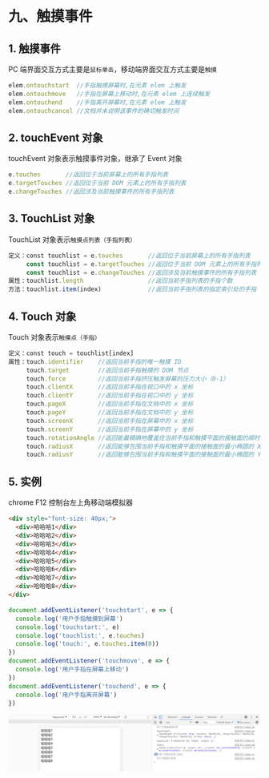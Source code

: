 # 九、触摸事件

## 1. 触摸事件

PC 端界面交互方式主要是`鼠标单击`，移动端界面交互方式主要是`触摸`

```javascript
elem.ontouchstart  //手指触摸屏幕时,在元素 elem 上触发
elem.ontouchmove   //手指在屏幕上移动时,在元素 elem 上连续触发
elem.ontouchend    //手指离开屏幕时,在元素 elem 上触发
elem.ontouchcancel //文档并未说明该事件的确切触发时间
```

## 2. touchEvent 对象

touchEvent 对象表示触摸事件对象，继承了 Event 对象

```javascript
e.touches       //返回位于当前屏幕上的所有手指列表
e.targetTouches //返回位于当前 DOM 元素上的所有手指列表
e.changeTouches //返回涉及当前触摸事件的所有手指列表
```

## 3. TouchList 对象

TouchList 对象表示`触摸点列表（手指列表）`

```javascript
定义：const touchlist = e.touches       //返回位于当前屏幕上的所有手指列表
     const touchlist = e.targetTouches //返回位于当前 DOM 元素上的所有手指列表
     const touchlist = e.changeTouches //返回涉及当前触摸事件的所有手指列表
属性：touchlist.length                  //返回当前手指列表的手指个数
方法：touchlist.item(index)             //返回当前手指列表的指定索引处的手指
```

## 4. Touch 对象

Touch 对象表示`触摸点（手指）`

```javascript
定义：const touch = touchlist[index]
属性：touch.identifier    //返回当前手指的唯一触摸 ID
     touch.target        //返回当前手指触摸的 DOM 节点
     touch.force         //返回当前手指挤压触发屏幕的压力大小（0-1）
     touch.clientX       //返回当前手指在视口中的 x 坐标
     touch.clientY       //返回当前手指在视口中的 y 坐标
     touch.pageX         //返回当前手指在文档中的 x 坐标
     touch.pageY         //返回当前手指在文档中的 y 坐标
     touch.screenX       //返回当前手指在屏幕中的 x 坐标
     touch.screenY       //返回当前手指在屏幕中的 y 坐标
     touch.rotationAngle //返回能最精确地覆盖住当前手指和触摸平面的接触面的顺时针旋转角
     touch.radiusX       //返回能够包围当前手指和触摸平面的接触面的最小椭圆的 X 轴半径
     touch.radiusY       //返回能够包围当前手指和触摸平面的接触面的最小椭圆的 Y 轴半径
```

## 5. 实例

chrome F12 控制台左上角移动端模拟器

```html
<div style="font-size: 40px;">
  <div>哈哈哈1</div>
  <div>哈哈哈2</div>
  <div>哈哈哈3</div>
  <div>哈哈哈4</div>
  <div>哈哈哈5</div>
  <div>哈哈哈6</div>
  <div>哈哈哈7</div>
  <div>哈哈哈8</div>
</div>
```

```javascript
document.addEventListener('touchstart', e => {
  console.log('用户手指触摸到屏幕')
  console.log('touchstart:', e)
  console.log('touchlist:', e.touches)
  console.log('touch:', e.touches.item(0))
})
document.addEventListener('touchmove', e => {
  console.log('用户手指在屏幕上移动')
})
document.addEventListener('touchend', e => {
  console.log('用户手指离开屏幕')
})
```

![触摸事件](https://github.com/yuyuyuzhang/Blog/blob/master/images/JS/%E4%BA%8B%E4%BB%B6/%E8%A7%A6%E6%91%B8%E4%BA%8B%E4%BB%B6.png)
